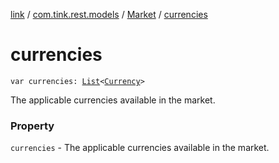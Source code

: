 [link](../../index.md) / [com.tink.rest.models](../index.md) / [Market](index.md) / [currencies](./currencies.md)

# currencies

`var currencies: `[`List`](https://kotlinlang.org/api/latest/jvm/stdlib/kotlin.collections/-list/index.html)`<`[`Currency`](../-currency/index.md)`>`

The applicable currencies available in the market.

### Property

`currencies` - The applicable currencies available in the market.
